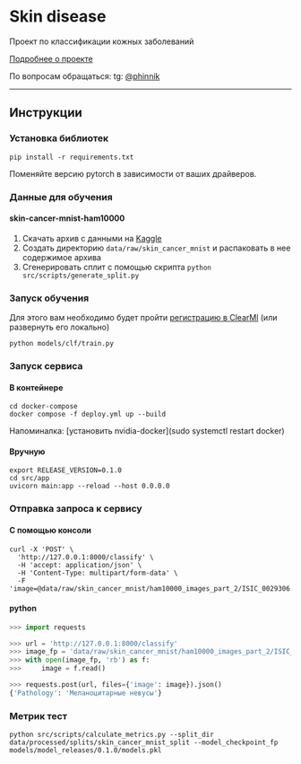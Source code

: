 # Skin disease

Проект по классификации кожных заболеваний

[Подробнее о проекте](docs/model_card.md)

По вопросам обращаться: tg: [@phinnik](https://t.me/phinnik)

---
## Инструкции

### Установка библиотек
```shell
pip install -r requirements.txt
```
Поменяйте версию pytorch в зависимости от ваших драйверов.

### Данные для обучения
#### skin-cancer-mnist-ham10000

1. Cкачать архив с данными на [Kaggle](https://www.kaggle.com/datasets/kmader/skin-cancer-mnist-ham10000)
2. Создать директорию `data/raw/skin_cancer_mnist` и распаковать в нее содержимое архива
3. Сгенерировать сплит с помощью скрипта `python src/scripts/generate_split.py`

### Запуск обучения
Для этого вам необходимо будет пройти [регистрацию в ClearMl](https://clear.ml/docs/latest/docs/getting_started/ds/ds_first_steps/) (или развернуть его локально)

```shell
python models/clf/train.py
```

### Запуск сервиса
#### В контейнере

```shell
cd docker-compose
docker compose -f deploy.yml up --build
```
Напоминалка: [установить nvidia-docker](sudo systemctl restart docker)


#### Вручную
```shell
export RELEASE_VERSION=0.1.0
cd src/app
uvicorn main:app --reload --host 0.0.0.0
```


### Отправка запроса к сервису
#### С помощью консоли
```shell
curl -X 'POST' \
  'http://127.0.0.1:8000/classify' \
  -H 'accept: application/json' \
  -H 'Content-Type: multipart/form-data' \
  -F 'image=@data/raw/skin_cancer_mnist/ham10000_images_part_2/ISIC_0029306.jpg;type=image/jpg'
```

#### python
```python
>>> import requests

>>> url = 'http://127.0.0.1:8000/classify'
>>> image_fp = 'data/raw/skin_cancer_mnist/ham10000_images_part_2/ISIC_0029306.jpg'
>>> with open(image_fp, 'rb') as f:
>>>     image = f.read()

>>> requests.post(url, files={'image': image}).json()
{'Pathology': 'Меланоцитарные невусы'}
```


### Метрик тест
```shell
python src/scripts/calculate_metrics.py --split_dir data/processed/splits/skin_cancer_mnist_split --model_checkpoint_fp models/model_releases/0.1.0/models.pkl
```
